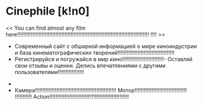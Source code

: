   # Сinephile [k!n0]
<< You can find almost any film here!!!!!!!!!!!!!!!!!!!!!!!!!!!!!!!!!!!!!!!!!!!!!!!!!!!!!!!!!!!!!!!!!!!!!!!!!!!!!!!!!!!!!! !!!! >>

- Современный сайт с обширной информацией о мире киноиндустрии и база кинематографических творений!!!!!!!!!!!!!!!!!!!!!!!!!!!!!!!!!!!!!
- Регистрируйся и погружайся в мир кино!!!!!!!!!!!!!!!!!!!!!!!!!!!- Оставляй свои отзывы и оценки. Делись впечатлениями с другими пользователями!!!!!!!!!!!!!!!!!
*
* Камера!!!!!!!!!!!!!!!!!!!!!!!!!!!!!!!!!!!!!!!!!!!!!!!!!!!!! Мотор!!!!!!!!!!!!!!!!!!!!!!!!!!!!!!!!!! !!!!!!!!!!! Action!!!!!!!!!!!!!!!!!!!!!!!!!!!?!!!!!!!!!!!!!!!!!!!!!!!
